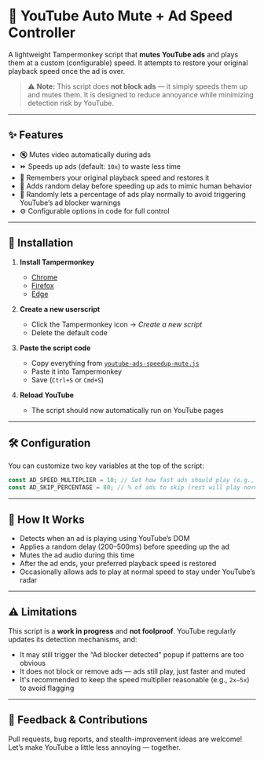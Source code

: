 # 🎯 YouTube Auto Mute + Ad Speed Controller

A lightweight Tampermonkey script that **mutes YouTube ads** and plays them at a
custom (configurable) speed. It attempts to restore your original playback speed
once the ad is over.

> ⚠️ **Note:** This script does **not block ads** — it simply speeds them up and
> mutes them. It is designed to reduce annoyance while minimizing detection risk
> by YouTube.

---

## ✨ Features

-   🔇 Mutes video automatically during ads
-   ⏩ Speeds up ads (default: `10x`) to waste less time
-   🧠 Remembers your original playback speed and restores it
-   🎲 Adds random delay before speeding up ads to mimic human behavior
-   🧪 Randomly lets a percentage of ads play normally to avoid triggering
    YouTube’s ad blocker warnings
-   ⚙️ Configurable options in code for full control

---

## 🚀 Installation

1. **Install Tampermonkey**

    - [Chrome](https://tampermonkey.net/?ext=dhdg&browser=chrome)
    - [Firefox](https://tampermonkey.net/?ext=dhdg&browser=firefox)
    - [Edge](https://tampermonkey.net/?ext=dhdg&browser=edge)

2. **Create a new userscript**

    - Click the Tampermonkey icon → _Create a new script_
    - Delete the default code

3. **Paste the script code**

    - Copy everything from
      [`youtube-ads-speedup-mute.js`](./youtube-ads-speedup-mute.js)
    - Paste it into Tampermonkey
    - Save (`Ctrl+S` or `Cmd+S`)

4. **Reload YouTube**

    - The script should now automatically run on YouTube pages

---

## 🛠 Configuration

You can customize two key variables at the top of the script:

```js
const AD_SPEED_MULTIPLIER = 10; // Set how fast ads should play (e.g., 2, 5, 10)
const AD_SKIP_PERCENTAGE = 80; // % of ads to skip (rest will play normally)
```

---

## 🤖 How It Works

-   Detects when an ad is playing using YouTube’s DOM
-   Applies a random delay (200–500ms) before speeding up the ad
-   Mutes the ad audio during this time
-   After the ad ends, your preferred playback speed is restored
-   Occasionally allows ads to play at normal speed to stay under YouTube’s
    radar

---

## ⚠️ Limitations

This script is a **work in progress** and **not foolproof**. YouTube regularly
updates its detection mechanisms, and:

-   It may still trigger the “Ad blocker detected” popup if patterns are too
    obvious
-   It does not block or remove ads — ads still play, just faster and muted
-   It's recommended to keep the speed multiplier reasonable (e.g., `2x–5x`) to
    avoid flagging

---

## 💬 Feedback & Contributions

Pull requests, bug reports, and stealth-improvement ideas are welcome!\
Let’s make YouTube a little less annoying — together.
